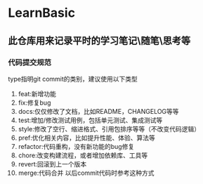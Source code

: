 # LearnBasic
## 此仓库用来记录平时的学习笔记\随笔\思考等

### 代码提交规范
type指明git commit的类别，建议使用以下类型

1. feat:新增功能
2. fix:修复bug
3. docs:仅仅修改了文档，比如README，CHANGELOG等等
4. test:增加/修改测试用例，包括单元测试、集成测试等
5. style:修改了空行、缩进格式、引用包排序等等（不改变代码逻辑）
6. pref:优化相关内容，比如提升性能、体验、算法等
7. refactor:代码重构，没有新功能的bug修复
8. chore:改变构建流程，或者增加依赖库、工具等
9. revert:回滚到上一个版本
10. merge:代码合并
以后commit代码时参考这种方式